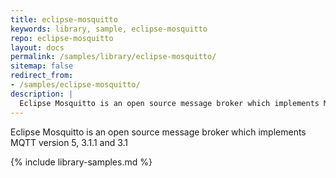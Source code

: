 ```yaml
---
title: eclipse-mosquitto
keywords: library, sample, eclipse-mosquitto
repo: eclipse-mosquitto
layout: docs
permalink: /samples/library/eclipse-mosquitto/
sitemap: false
redirect_from:
- /samples/eclipse-mosquitto/
description: |
  Eclipse Mosquitto is an open source message broker which implements MQTT version 5, 3.1.1 and 3.1
---
```


Eclipse Mosquitto is an open source message broker which implements MQTT version 5, 3.1.1 and 3.1


{% include library-samples.md %}
